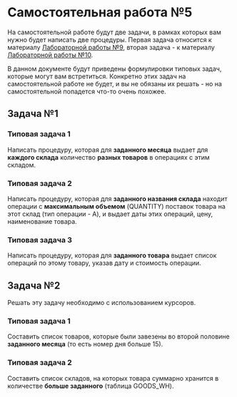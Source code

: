 # Самостоятельная работа №5
На самостоятельной работе будут две задачи, в рамках которых вам нужно будет написать две процедуры. Первая задача относится к материалу [Лабораторной работы №9](https://github.com/NikitaBogoslovskiy/DatabaseCourse/tree/main/lab09), вторая задача - к материалу [Лабораторной работы №10](https://github.com/NikitaBogoslovskiy/DatabaseCourse/tree/main/lab10).

В данном документе будут приведены формулировки типовых задач, которые могут вам встретиться. Конкретно этих задач на самостоятельной работе не будет, и вы не обязаны их решать - но на самостоятельной попадется что-то очень похожее.

## Задача №1
### Типовая задача 1
Написать процедуру, которая для **заданного месяца** выдает для **каждого склада** количество **разных товаров** в операциях с этим складом.
### Типовая задача 2
Написать процедуру, которая для **заданного названия склада** находит операции с **максимальным объемом** (QUANTITY) поставок товара на этот склад (тип операции - A), и выдает даты этих операций, цену, наименование товара.
### Типовая задача 3
Написать процедуру, которая для **заданного товара** выдает список операций по этому товару, указав дату и стоимость операции.

## Задача №2
Решать эту задачу необходимо с использованием курсоров.
### Типовая задача 1
Составить список товаров, которые были завезены во второй половине **заданного месяца** (то есть номер дня больше 15).
### Типовая задача 2
Составить список складов, на которых товара суммарно хранится в количестве **больше заданного** (таблица GOODS_WH).